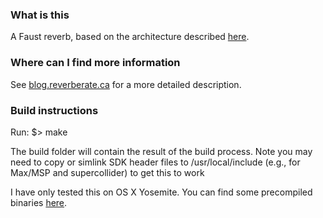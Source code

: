 ### What is this

A Faust reverb, based on the architecture described [here](https://valhalladsp.com/2010/08/25/rip-keith-barr/).

### Where can I find more information

See [blog.reverberate.ca](blog.reverberate.ca) for a more detailed description.

### Build instructions

Run:
$> make

The build folder will contain the result of the build process. Note you may need to copy or simlink SDK header files to /usr/local/include (e.g., for Max/MSP and supercollider) to get this to work

I have only tested this on OS X Yosemite. You can find some precompiled binaries [here](https://github.com/coreyker/KBVerb/releases/latest).

